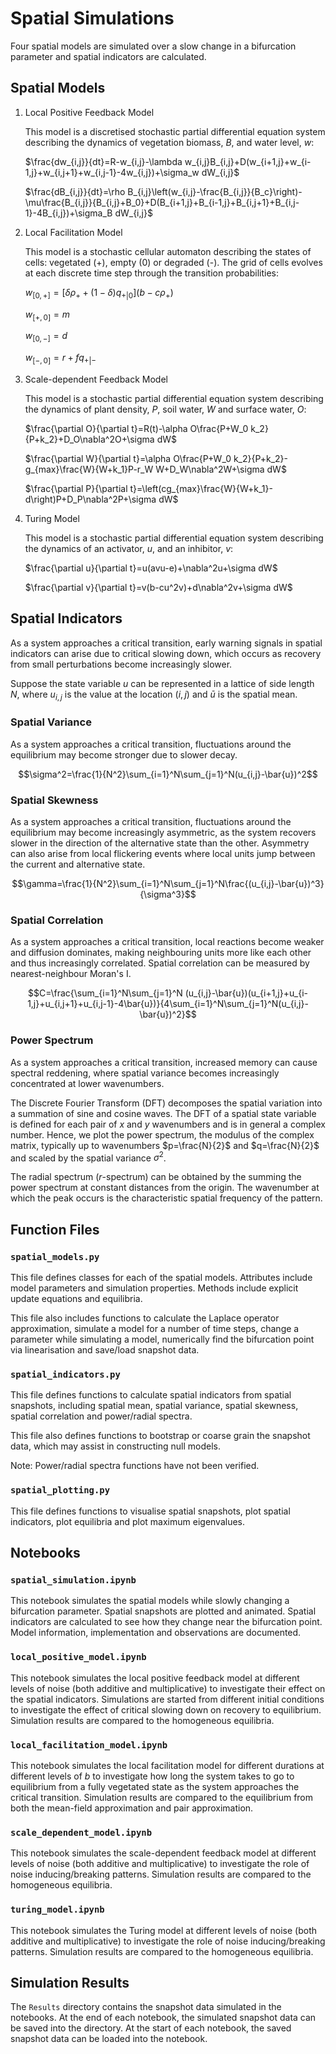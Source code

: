 # Spatial Simulations

Four spatial models are simulated over a slow change in a bifurcation parameter and spatial indicators are calculated.

## Spatial Models

1. Local Positive Feedback Model

    This model is a discretised stochastic partial differential equation system describing the dynamics of vegetation biomass, $B$, and water level, $w$:

    $\frac{dw_{i,j}}{dt}=R-w_{i,j}-\lambda w_{i,j}B_{i,j}+D(w_{i+1,j}+w_{i-1,j}+w_{i,j+1}+w_{i,j-1}-4w_{i,j})+\sigma_w dW_{i,j}$

    $\frac{dB_{i,j}}{dt}=\rho B_{i,j}\left(w_{i,j}-\frac{B_{i,j}}{B_c}\right)-\mu\frac{B_{i,j}}{B_{i,j}+B_0}+D(B_{i+1,j}+B_{i-1,j}+B_{i,j+1}+B_{i,j-1}-4B_{i,j})+\sigma_B dW_{i,j}$

2. Local Facilitation Model

    This model is a stochastic cellular automaton describing the states of cells: vegetated (+), empty (0) or degraded (-). The grid of cells evolves at each discrete time step through the transition probabilities:

    $w_{[0,+]}=[\delta\rho_+ +(1-\delta)q_{+|0}](b-c\rho_+)$

    $w_{[+,0]}=m$

    $w_{[0,-]}=d$

    $w_{[-,0]}=r+fq_{+|-}$

3. Scale-dependent Feedback Model

    This model is a stochastic partial differential equation system describing the dynamics of plant density, $P$, soil water, $W$ and surface water, $O$:

    $\frac{\partial O}{\partial t}=R(t)-\alpha O\frac{P+W_0 k_2}{P+k_2}+D_O\nabla^2O+\sigma dW$

    $\frac{\partial W}{\partial t}=\alpha O\frac{P+W_0 k_2}{P+k_2}-g_{max}\frac{W}{W+k_1}P-r_W W+D_W\nabla^2W+\sigma dW$

    $\frac{\partial P}{\partial t}=\left(cg_{max}\frac{W}{W+k_1}-d\right)P+D_P\nabla^2P+\sigma dW$

4. Turing Model

    This model is a stochastic partial differential equation system describing the dynamics of an activator, $u$, and an inhibitor, $v$:

    $\frac{\partial u}{\partial t}=u(avu-e)+\nabla^2u+\sigma dW$

    $\frac{\partial v}{\partial t}=v(b-cu^2v)+d\nabla^2v+\sigma dW$

## Spatial Indicators

As a system approaches a critical transition, early warning signals in spatial indicators can arise due to critical slowing down, which occurs as recovery from small perturbations become increasingly slower.

Suppose the state variable $u$ can be represented in a lattice of side length $N$, where $u_{i,j}$ is the value at the location $(i,j)$ and $\bar{u}$ is the spatial mean.

### Spatial Variance

As a system approaches a critical transition, fluctuations around the equilibrium may become stronger due to slower decay.

$$\sigma^2=\frac{1}{N^2}\sum_{i=1}^N\sum_{j=1}^N(u_{i,j}-\bar{u})^2$$

### Spatial Skewness

As a system approaches a critical transition, fluctuations around the equilibrium may become increasingly asymmetric, as the system recovers slower in the direction of the alternative state than the other. Asymmetry can also arise from local flickering events where local units jump between the current and alternative state.

$$\gamma=\frac{1}{N^2}\sum_{i=1}^N\sum_{j=1}^N\frac{(u_{i,j}-\bar{u})^3}{\sigma^3}$$

### Spatial Correlation

As a system approaches a critical transition, local reactions become weaker and diffusion dominates, making neighbouring units more like each other and thus increasingly correlated. Spatial correlation can be measured by nearest-neighbour Moran's I.

$$C=\frac{\sum_{i=1}^N\sum_{j=1}^N (u_{i,j}-\bar{u})(u_{i+1,j}+u_{i-1,j}+u_{i,j+1}+u_{i,j-1}-4\bar{u})}{4\sum_{i=1}^N\sum_{j=1}^N(u_{i,j}-\bar{u})^2}$$

### Power Spectrum

As a system approaches a critical transition, increased memory can cause spectral reddening, where spatial variance becomes increasingly concentrated at lower wavenumbers.

The Discrete Fourier Transform (DFT) decomposes the spatial variation into a summation of sine and cosine waves. The DFT of a spatial state variable is defined for each pair of $x$ and $y$ wavenumbers and is in general a complex number. Hence, we plot the power spectrum, the modulus of the complex matrix, typically up to wavenumbers $p=\frac{N}{2}$ and $q=\frac{N}{2}$ and scaled by the spatial variance $\sigma^2$.

The radial spectrum ($r$-spectrum) can be obtained by the summing the power spectrum at constant distances from the origin. The wavenumber at which the peak occurs is the characteristic spatial frequency of the pattern.

## Function Files

### `spatial_models.py`

This file defines classes for each of the spatial models. Attributes include model parameters and simulation properties. Methods include explicit update equations and equilibria.

This file also includes functions to calculate the Laplace operator approximation, simulate a model for a number of time steps, change a parameter while simulating a model, numerically find the bifurcation point via linearisation and save/load snapshot data.

### `spatial_indicators.py`

This file defines functions to calculate spatial indicators from spatial snapshots, including spatial mean, spatial variance, spatial skewness, spatial correlation and power/radial spectra.

This file also defines functions to bootstrap or coarse grain the snapshot data, which may assist in constructing null models.

Note: Power/radial spectra functions have not been verified.

### `spatial_plotting.py`

This file defines functions to visualise spatial snapshots, plot spatial indicators, plot equilibria and plot maximum eigenvalues.

## Notebooks


### `spatial_simulation.ipynb`

This notebook simulates the spatial models while slowly changing a bifurcation parameter. Spatial snapshots are plotted and animated. Spatial indicators are calculated to see how they change near the bifurcation point. Model information, implementation and observations are documented.

### `local_positive_model.ipynb`

This notebook simulates the local positive feedback model at different levels of noise (both additive and multiplicative) to investigate their effect on the spatial indicators. Simulations are started from different initial conditions to investigate the effect of critical slowing down on recovery to equilibrium. Simulation results are compared to the homogeneous equilibria.

### `local_facilitation_model.ipynb`

This notebook simulates the local facilitation model for different durations at different levels of $b$ to investigate how long the system takes to go to equilibrium from a fully vegetated state as the system approaches the critical transition. Simulation results are compared to the equilibrium from both the mean-field approximation and pair approximation.

### `scale_dependent_model.ipynb`

This notebook simulates the scale-dependent feedback model at different levels of noise (both additive and multiplicative) to investigate the role of noise inducing/breaking patterns. Simulation results are compared to the homogeneous equilibria.

### `turing_model.ipynb`

This notebook simulates the Turing model at different levels of noise (both additive and multiplicative) to investigate the role of noise inducing/breaking patterns. Simulation results are compared to the homogeneous equilibria.

## Simulation Results

The `Results` directory contains the snapshot data simulated in the notebooks. At the end of each notebook, the simulated snapshot data can be saved into the directory. At the start of each notebook, the saved snapshot data can be loaded into the notebook.